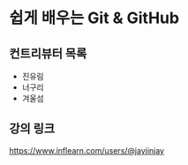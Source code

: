 # 쉽게 배우는 Git & GitHub

## 컨트리뷰터 목록

- 진유림
- 너구리
- 겨울섬

## 강의 링크
https://www.inflearn.com/users/@jayjinjay